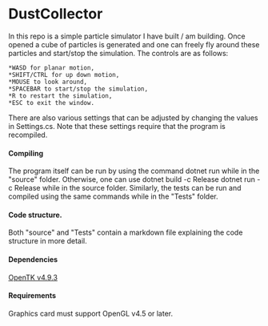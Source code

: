 # DustCollector

In this repo is a simple particle simulator I have built / am building. Once opened a cube of particles is generated and one can freely fly around these particles and start/stop the simulation. The controls are as follows:
   
    *WASD for planar motion,
    *SHIFT/CTRL for up down motion,
    *MOUSE to look around,
    *SPACEBAR to start/stop the simulation,
    *R to restart the simulation,
    *ESC to exit the window.

There are also various settings that can be adjusted by changing the values in Settings.cs. Note that these settings require that the program is recompiled. 

#### Compiling

The program itself can be run by using the command
    dotnet run
while in the "source" folder. Otherwise, one can use
    dotnet build -c Release
    dotnet run -c Release
while in the source folder. Similarly, the tests can be run and compiled using the same commands while in the "Tests" folder.

#### Code structure.

Both "source" and "Tests" contain a markdown file explaining the code structure in more detail.

#### Dependencies
[OpenTK v4.9.3](https://www.nuget.org/packages/OpenTK/)

#### Requirements
Graphics card must support OpenGL v4.5 or later.
